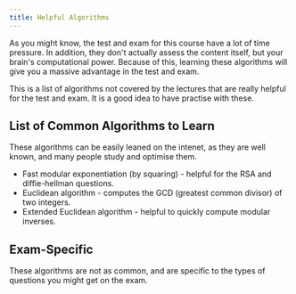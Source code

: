 ```yaml
---
title: Helpful Algorithms
---
```


As you might know, the test and exam for this course have a lot of time
pressure. In addition, they don't actually assess the content itself, but
your brain's computational power. Because of this, learning these algorithms
will give you a massive advantage in the test and exam.

This is a list of algorithms not covered by the lectures that are really
helpful for the test and exam. It is a good idea to have practise with these.

## List of Common Algorithms to Learn

These algorithms can be easily leaned on the intenet, as they are well known,
and many people study and optimise them.

* Fast modular exponentiation (by squaring) - helpful for the RSA and
diffie-hellman questions.
* Euclidean algorithm - computes the GCD (greatest common divisor) of two
integers.
* Extended Euclidean algorithm - helpful to quickly compute modular inverses.

## Exam-Specific

These algorithms are not as common, and are specific to the types of questions you might get on the exam.
